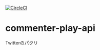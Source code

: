 [![CircleCI](https://circleci.com/gh/KazuyaMiyashita/commenter-play-api/tree/master.svg?style=svg)](https://circleci.com/gh/KazuyaMiyashita/commenter-play-api/tree/master)

# commenter-play-api
Twitterのパクリ
